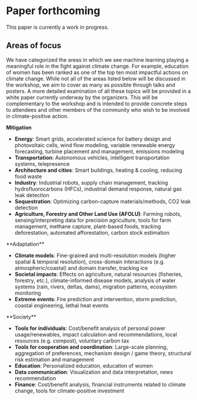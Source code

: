 # Paper forthcoming
This paper is currently a work in progress.

## Areas of focus
We have categorized the areas in which we see machine learning playing a meaningful role in the fight against climate change. For example, education of women has been ranked as one of the top ten most impactful actions on climate change. While not all of the areas listed below will be discussed in the workshop, we aim to cover as many as possible through talks and posters. A more detailed examination of all these topics will be provided in a white paper currently underway by the organizers. This will be complementary to the workshop and is intended to provide concrete steps to attendees and other members of the community who wish to be involved in climate-positive action.</p>

**Mitigation**
<ul>
<li><strong>Energy</strong>: Smart grids, accelerated science for battery design and photovoltaic cells, wind flow modeling, variable renewable energy forecasting, turbine placement and management, emissions modeling</li>
<li><strong>Transportation</strong>: Autonomous vehicles, intelligent transportation systems, telepresence</li>
<li><strong>Architecture and cities</strong>: Smart buildings, heating &amp; cooling, reducing food waste</li>
<li><strong>Industry</strong>: Industrial robots, supply chain management, tracking hydrofluorocarbons (HFCs), industrial demand response, natural gas leak detection</li>
<li><strong>Sequestration</strong>: Optimizing carbon-capture materials/methods, CO2 leak detection</li>
<li><strong>Agriculture, Forestry and Other Land Use (AFOLU)</strong>:  Farming robots, sensing/interpreting data for precision agriculture, tools for farm management, methane capture, plant-based foods, tracking deforestation, automated afforestation, carbon stock estimation</li>
</ul>
**Adaptation**
<ul>
<li><strong>Climate models</strong>: Fine-grained and multi-resolution models (higher spatial &amp; temporal resolution), cross-domain interactions (e.g. atmospheric/coastal) and domain transfer, tracking ice</li>
<li><strong>Societal impacts</strong>: Effects on agriculture, natural resources (fisheries, forestry, etc.), climate-informed disease models, analysis of water systems (rain, rivers, deltas, dams), migration patterns, ecosystem monitoring</li>
<li><strong>Extreme events</strong>: Fire prediction and intervention, storm prediction, coastal engineering, lethal heat events</li>
</ul>
**Society**
<ul>
<li><strong>Tools for individuals</strong>: Cost/benefit analysis of personal power usage/renewables, impact calculation and recommendations, local resources (e.g. compost), voluntary carbon tax</li>
<li><strong>Tools for cooperation and coordination</strong>: Large-scale planning, aggregation of preferences, mechanism design / game theory, structural risk estimation and management</li>
<li><strong>Education</strong>: Personalized education, education of women</li>
<li><strong>Data communication</strong>: Visualization and data interpretation, news recommendation</li>
<li><strong>Finance</strong>: Cost/benefit analysis, financial instruments related to climate change, tools for climate-positive investment</li>
</ul>
